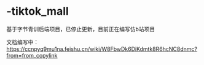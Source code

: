 # -tiktok_mall
基于字节青训后端项目，已停止更新，目前正在编写仿b站项目

文档编写中：https://ccnpyq9mu1na.feishu.cn/wiki/W8FbwDk6DiKdmtk8R6hcNC8dnmc?from=from_copylink
